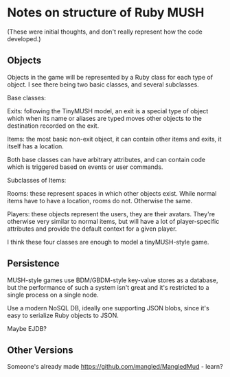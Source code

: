 Notes on structure of Ruby MUSH
===============================

(These were initial thoughts, and don't really represent how the code developed.)

Objects
-------

Objects in the game will be represented by a Ruby class for each type of
object. I see there being two basic classes, and several subclasses.

Base classes:

Exits: following the TinyMUSH model, an exit is a special type of object
       which when its name or aliases are typed moves other objects to
       the destination recorded on the exit.

Items: the most basic non-exit object, it can contain other items and
       exits, it itself has a location.

Both base classes can have arbitrary attributes, and can contain code
which is triggered based on events or user commands.

Subclasses of Items:

Rooms: these represent spaces in which other objects exist. While normal
       items have to have a location, rooms do not. Otherwise the same.

Players: these objects represent the users, they are their avatars.
         They're otherwise very similar to normal items, but will have a
         lot of player-specific attributes and provide the default
         context for a given player.

I think these four classes are enough to model a tinyMUSH-style game.

Persistence
-----------

MUSH-style games use BDM/GBDM-style key-value stores as a database, but
the performance of such a system isn't great and it's restricted to a
single process on a single node.

Use a modern NoSQL DB, ideally one supporting JSON blobs, since it's
easy to serialize Ruby objects to JSON.

Maybe EJDB?

Other Versions
--------------

Someone's already made https://github.com/mangled/MangledMud - learn?
